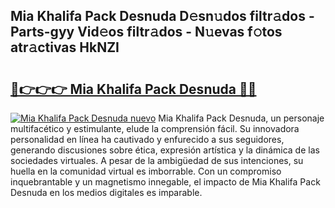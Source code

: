 ## Mia Khalifa Pack Desnuda D𝚎sn𝚞dos filtr𝚊dos - Parts-gyy Vid𝚎os filtr𝚊dos - N𝚞evas f𝚘tos atr𝚊ctivas HkNZI

# <h2><a href="http://mb4tdo.tromn.icu/?c=Mia+Khalifa+Pack+Desnuda">🔗👉👉👉 Mia Khalifa Pack Desnuda 🔗🔗</a></h2>

[![Mia Khalifa Pack Desnuda nuevo](https://i.imgur.com/pEAQMta.gif)](http://mb4tdo.tromn.icu/?c=Mia+Khalifa+Pack+Desnuda)
Mia Khalifa Pack Desnuda, un personaje multifacético y estimulante, elude la comprensión fácil. Su innovadora personalidad en línea ha cautivado y enfurecido a sus seguidores, generando discusiones sobre ética, expresión artística y la dinámica de las sociedades virtuales. A pesar de la ambigüedad de sus intenciones, su huella en la comunidad virtual es imborrable. Con un compromiso inquebrantable y un magnetismo innegable, el impacto de Mia Khalifa Pack Desnuda en los medios digitales es imparable.
